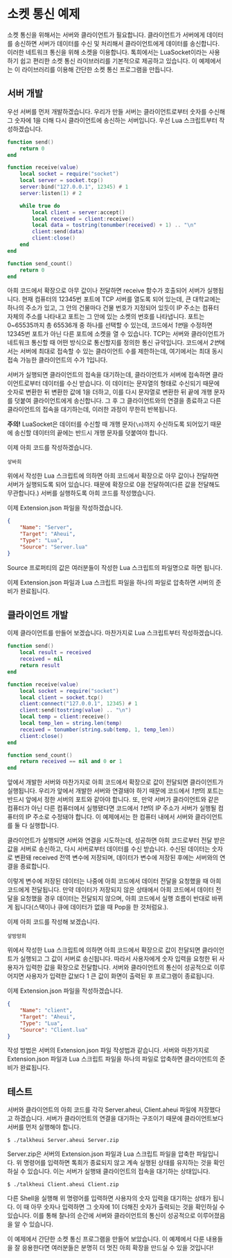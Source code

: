 # 소켓 통신 예제
소켓 통신을 위해서는 서버와 클라이언트가 필요합니다. 클라이언트가 서버에게 데이터를 송신하면 서버가 데이터를 수신 및 처리해서 클라이언트에게 데이터를 송신합니다. 이러한 네트워크 통신을 위해 소켓을 이용합니다. 톡희에서는 LuaSocket이라는 사용하기 쉽고 편리한 소켓 통신 라이브러리를 기본적으로 제공하고 있습니다. 이 예제에서는 이 라이브러리를 이용해 간단한 소켓 통신 프로그램을 만듭니다.

## 서버 개발
우선 서버를 먼저 개발하겠습니다. 우리가 만들 서버는 클라이언트로부터 숫자를 수신해 그 숫자에 1을 더해 다시 클라이언트에 송신하는 서버입니다. 우선 Lua 스크립트부터 작성하겠습니다.
```lua
function send()
    return 0
end

function receive(value)
    local socket = require("socket")
    local server = socket.tcp()
    server:bind("127.0.0.1", 12345) # 1
    server:listen(1) # 2

    while true do
        local client = server:accept()
        local received = client:receive()
        local data = tostring(tonumber(received) + 1) .. "\n"
        client:send(data)
        client:close()
    end
end

function send_count()
    return 0
end
```
아희 코드에서 확장으로 아무 값이나 전달하면 receive 함수가 호출되어 서버가 실행됩니다. 현재 컴퓨터의 12345번 포트에 TCP 서버를 열도록 되어 있는데, 큰 대학교에는 하나의 주소가 있고, 그 안의 건물마다 건물 번호가 지정되어 있듯이 IP 주소는 컴퓨터 자체의 주소를 나타내고 포트는 그 안에 있는 소켓의 번호를 나타냅니다. 포트는 0~65535까지 총 65536개 중 하나를 선택할 수 있는데, 코드에서 *1번*을 수정하면 12345번 포트가 아닌 다른 포트에 소켓을 열 수 있습니다. TCP는 서버와 클라이언트가 네트워크 통신할 때 어떤 방식으로 통신할지를 정의한 통신 규약입니다. 코드에서 *2번*에서는 서버에 최대로 접속할 수 있는 클라이언트 수를 제한하는데, 여기에서는 최대 동시 접속 가능한 클라이언트의 수가 1입니다.

서버가 실행되면 클라이언트의 접속을 대기하는데, 클라이언트가 서버에 접속하면 클라이언트로부터 데이터를 수신 받습니다. 이 데이터는 문자열의 형태로 수신되기 때문에 숫자로 변환한 뒤 변환한 값에 1을 더하고, 이를 다시 문자열로 변환한 뒤 끝에 개행 문자를 덧붙여 클라이언트에게 송신합니다. 그 후 그 클라이언트와의 연결을 종료하고 다른 클라이언트의 접속을 대기하는데, 이러한 과정이 무한히 반복됩니다.

**주의!** LuaSocket은 데이터를 수신할 때 개행 문자(`\n`)까지 수신하도록 되어있기 때문에 송신할 데이터의 끝에는 반드시 개행 문자를 덧붙여야 합니다.

이제 아희 코드를 작성하겠습니다.
```
샇바희
```
위에서 작성한 Lua 스크립트에 의하면 아희 코드에서 확장으로 아무 값이나 전달하면 서버가 실행되도록 되어 있습니다. 때문에 확장으로 0을 전달하여(다른 값을 전달해도 무관합니다.) 서버를 실행하도록 아희 코드를 작성했습니다.

이제 Extension.json 파일을 작성하겠습니다.
```json
{
    "Name": "Server",
    "Target": "Aheui",
    "Type": "Lua",
    "Source": "Server.lua"
}
```
Source 프로퍼티의 값은 여러분들이 작성한 Lua 스크립트의 파일명으로 하면 됩니다.

이제 Extension.json 파일과 Lua 스크립트 파일을 하나의 파일로 압축하면 서버의 준비가 완료됩니다.

## 클라이언트 개발
이제 클라이언트를 만들어 보겠습니다. 마찬가지로 Lua 스크립트부터 작성하겠습니다.
```lua
function send()
    local result = received
    received = nil
    return result
end

function receive(value)
    local socket = require("socket")
    local client = socket.tcp()
    client:connect("127.0.0.1", 12345) # 1
    client:send(tostring(value) .. "\n")
    local temp = client:receive()
    local temp_len = string.len(temp)
    received = tonumber(string.sub(temp, 1, temp_len))
    client:close()
end

function send_count()
    return received == nil and 0 or 1
end
```
앞에서 개발한 서버와 마찬가지로 아희 코드에서 확장으로 값이 전달되면 클라이언트가 실행됩니다. 우리가 앞에서 개발한 서버와 연결돼야 하기 때문에 코드에서 *1번*의 포트는 반드시 앞에서 정한 서버의 포트와 같아야 합니다. 또, 만약 서버가 클라이언트와 같은 컴퓨터가 아닌 다른 컴퓨터에서 실행됐다면 코드에서 *1번*의 IP 주소가 서버가 실행될 컴퓨터의 IP 주소로 수정돼야 합니다. 이 예제에서는 한 컴퓨터 내에서 서버와 클라이언트를 둘 다 실행합니다.

클라이언트가 실행되면 서버와 연결을 시도하는데, 성공하면 아희 코드로부터 전달 받은 값을 서버로 송신하고, 다시 서버로부터 데이터를 수신 받습니다. 수신된 데이터는 숫자로 변환돼 received 전역 변수에 저장되며, 데이터가 변수에 저장된 후에는 서버와의 연결을 종료합니다.

이렇게 변수에 저장된 데이터는 나중에 아희 코드에서 데이터 전달을 요청했을 때 아희 코드에게 전달됩니다. 만약 데이터가 저장되지 않은 상태에서 아희 코드에서 데이터 전달을 요청했을 경우 데이터는 전달되지 않으며, 아희 코드에서 실행 흐름이 반대로 바뀌게 됩니다(스택이나 큐에 데이터가 없을 때 Pop을 한 것처럼요.).

이제 아희 코드를 작성해 보겠습니다.
```
샇방망희
```
위에서 작성한 Lua 스크립트에 의하면 아희 코드에서 확장으로 값이 전달되면 클라이언트가 실행되고 그 값이 서버로 송신됩니다. 따라서 사용자에게 숫자 입력을 요청한 뒤 사용자가 입력한 값을 확장으로 전달합니다. 서버와 클라이언트의 통신이 성공적으로 이루어지면 사용자가 입력한 값보다 1 큰 값이 화면이 출력된 후 프로그램이 종료됩니다.

이제 Extension.json 파일을 작성하겠습니다.
```json
{
    "Name": "client",
    "Target": "Aheui",
    "Type": "Lua",
    "Source": "Client.lua"
}
```
작성 방법은 서버의 Extension.json 파일 작성법과 같습니다. 서버와 마찬가지로 Extension.json 파일과 Lua 스크립트 파일을 하나의 파일로 압축하면 클라이언트의 준비가 완료됩니다.

## 테스트
서버와 클라이언트의 아희 코드를 각각 Server.aheui, Client.aheui 파일에 저장했다고 하겠습니다. 서버가 클라이언트의 연결을 대기하는 구조이기 때문에 클라이언트보다 서버를 먼저 실행해야 합니다.
```
$ ./talkheui Server.aheui Server.zip
```
Server.zip은 서버의 Extension.json 파일과 Lua 스크립트 파일을 압축한 파일입니다. 위 명령어를 입력하면 톡희가 종료되지 않고 계속 실행된 상태를 유지하는 것을 확인하실 수 있습니다. 이는 서버가 실행돼 클라이언트의 접속을 대기하는 상태입니다.
```
$ ./talkheui Client.aheui Client.zip
```
다른 Shell을 실행해 위 명령어를 입력하면 사용자의 숫자 입력을 대기하는 상태가 됩니다. 이 때 아무 숫자나 입력하면 그 숫자에 1이 더해진 숫자가 출력되는 것을 확인하실 수 있습니다. 이를 통해 찰나의 순간에 서버와 클라이언트의 통신이 성공적으로 이루어졌음을 알 수 있습니다.

이 예제에서 간단한 소켓 통신 프로그램을 만들어 보았습니다. 이 예제에서 다룬 내용들을 잘 응용한다면 여러분들은 분명히 더 멋진 아희 확장을 만드실 수 있을 것입니다!
